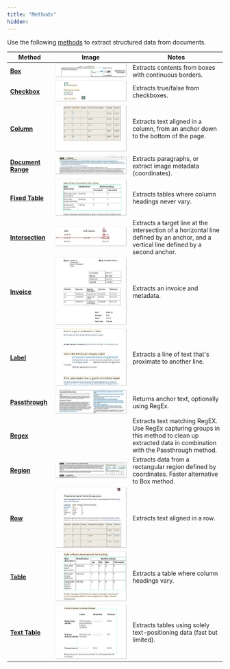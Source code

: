 ```yaml
---
title: "Methods"
hidden: 
---
```

Use the following [methods](doc:method)  to extract structured data from documents.

| Method                                   | Image                                                        | Notes                                                        |
| ---------------------------------------- | ------------------------------------------------------------ | ------------------------------------------------------------ |
| **[Box](doc:box)**                       | ![Click to enlarge](https://raw.githubusercontent.com/sensible-hq/sensible-docs/main/readme-sync/assets/v0/images/final/box_1099.png) | Extracts contents from boxes with continuous borders.       |
| **[Checkbox](doc:checkbox)**             | ![Click to enlarge](https://raw.githubusercontent.com/sensible-hq/sensible-docs/main//readme-sync/assets/v0/images/final/checkbox.png) | Extracts true/false from checkboxes.                        |
| **[Column](doc:column)**                 | ![Click to enlarge](https://raw.githubusercontent.com/sensible-hq/sensible-docs/main/readme-sync/assets/v0/images/final/column.png) | Extracts text aligned in a column, from an anchor down to the bottom of the page. |
| **[Document Range](doc:document-range)** | ![Click to enlarge](https://raw.githubusercontent.com/sensible-hq/sensible-docs/main/readme-sync/assets/v0/images/final/documentrange_sworn.png) | Extracts paragraphs, or extract image metadata (coordinates). |
| **[Fixed Table](doc:fixed-table)**       | ![Click to enlarge](https://raw.githubusercontent.com/sensible-hq/sensible-docs/main/readme-sync/assets/v0/images/final/fixed_table.png) | Extracts tables where column headings never vary.           |
| **[Intersection](doc:intersection)**     | ![Click to enlarge](https://raw.githubusercontent.com/sensible-hq/sensible-docs/main/readme-sync/assets/v0/images/final/intersection_1.png) | Extracts a target line at the intersection of a horizontal line defined by an anchor, and a vertical line defined by a second anchor. |
| **[Invoice](doc:invoice)**               | ![Click to enlarge](https://raw.githubusercontent.com/sensible-hq/sensible-docs/main//readme-sync/assets/v0/images/final/invoice.png) | Extracts an invoice and metadata.                           |
| **[Label](doc:label)**                   | ![Click to enlarge](https://raw.githubusercontent.com/sensible-hq/sensible-docs/main/readme-sync/assets/v0/images/final/labels.png) | Extracts a line of text that's proximate to another line.  |
| **[Passthrough](doc:passthrough)**       | ![Click to enlarge](https://raw.githubusercontent.com/sensible-hq/sensible-docs/main/readme-sync/assets/v0/images/final/passthrough.png) | Returns anchor text, optionally using RegEx.                |
| **[Regex](doc:regex)**                   |                                                              | Extracts text matching RegEX. Use RegEx capturing groups in this method to clean up extracted data in combination with the Passthrough method. |
| **[Region](doc:region)**                 | ![Click to enlarge](https://raw.githubusercontent.com/sensible-hq/sensible-docs/main/readme-sync/assets/v0/images/final/region_ssn.png) | Extracts data from a rectangular region defined by coordinates. Faster alternative to Box method. |
| **[Row](doc:row)**                       | ![Click to enlarge](https://raw.githubusercontent.com/sensible-hq/sensible-docs/main/readme-sync/assets/v0/images/final/row.png) | Extracts text aligned in a row.                             |
| **[Table](doc:table)**                   | ![Click to enlarge](https://raw.githubusercontent.com/sensible-hq/sensible-docs/main/readme-sync/assets/v0/images/final/table_dynamic.png) | Extracts a table where column headings vary.                |
| **[Text Table](doc:text-table)**         | ![Click to enlarge](https://raw.githubusercontent.com/sensible-hq/sensible-docs/main/readme-sync/assets/v0/images/final/text_table.png) | Extracts tables using solely text-positioning data (fast but limited). |

